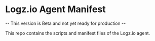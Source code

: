 # Logz.io Agent Manifest

-- This version is Beta and not yet ready for production --

This repo contains the scripts and manifest files of the Logz.io agent.
